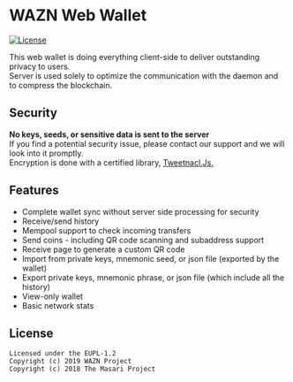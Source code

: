 WAZN Web Wallet
======================

[![License](https://img.shields.io/badge/license-EUPL--1.2-red)](https://opensource.org/licenses/EUPL-1.2)

This web wallet is doing everything client-side to deliver outstanding privacy to users.  
Server is used solely to optimize the communication with the daemon and to compress the blockchain.

## Security
**No keys, seeds, or sensitive data is sent to the server**  
If you find a potential security issue, please contact our support and we will look into it promptly.  
Encryption is done with a certified library, [Tweetnacl.Js.](https://github.com/dchest/tweetnacl-js)

## Features
- Complete wallet sync without server side processing for security
- Receive/send history
- Mempool support to check incoming transfers
- Send coins - including QR code scanning and subaddress support
- Receive page to generate a custom QR code
- Import from private keys, mnemonic seed, or json file (exported by the wallet)
- Export private keys, mnemonic phrase, or json file (which include all the history)
- View-only wallet
- Basic network stats

## License
```
Licensed under the EUPL-1.2
Copyright (c) 2019 WAZN Project
Copyright (c) 2018 The Masari Project
```
